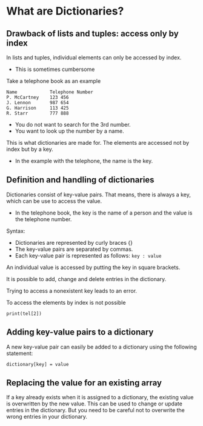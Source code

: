 # What are Dictionaries?

## Drawback of lists and tuples: access only by index

In lists and tuples, individual elements can only be accessed by index.
- This is sometimes cumbersome

Take a telephone book as an example

```
Name            Telephone Number
P. McCartney    123 456
J. Lennon       987 654
G. Harrison     113 425
R. Starr        777 888
```
- You do not want to search for the 3rd number.
- You want to look up the number by a name.

This is what dictionaries are made for. The elements are accessed not by index but by a key.
- In the example with the telephone, the name is the key.

## Definition and handling of dictionaries

Dictionaries consist of key-value pairs. That means, there is always a key, which can be use to access the value.
- In the telephone book, the key is the name of a person and the value is the telephone number.

Syntax:
- Dictionaries are represented by curly braces {}
- The key-value pairs are separated by commas.
- Each key-value pair is represented as follows:
    ```key : value```

An individual value is accessed by putting the key in square brackets.

It is possible to add, change and delete entries in the dictionary.

Trying to access a nonexistent key leads to an error.

To access the elements by index is not possible
```
print(tel[2])
```

## Adding key-value pairs to a dictionary

A new key-value pair can easily be added to a dictionary using the following statement:

```
dictionary[key] = value
```

## Replacing the value for an existing array

If a key already exists when it is assigned to a dictionary, the existing value is overwritten by the new value. This can be used to change or update entries in the dictionary. But you need to be careful not to overwrite the wrong entries in your dictionary.